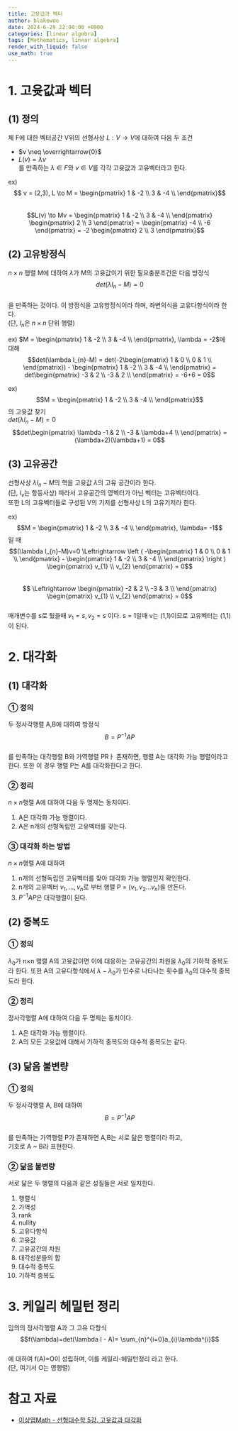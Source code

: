 ```yaml
---
title: 고윳값과 벡터
author: blakewoo
date: 2024-6-29 22:00:00 +0900
categories: [linear algebra]
tags: [Mathematics, linear algebra] 
render_with_liquid: false
use_math: true
---
```


# 1. 고윳값과 벡터
## (1) 정의
체 F에 대한 벡터공간 V위의 선형사상 $L: V \to V$에 대하여 다음 두 조건   
- $v \neq \overrightarrow{0}$
- $L(v) = \lambda v$   
를 만족하는 $\lambda \in F$와 $v \in V$를 각각 고윳값과 고유벡터라고 한다.

ex) $$ v = (2,3), L \to M = \begin{pmatrix}
1 & -2 \\
3 & -4 \\
\end{pmatrix}$$     
$$L(v) \to Mv = \begin{pmatrix}
1 & -2 \\
3 & -4 \\
\end{pmatrix} \begin{pmatrix}
2 \\ 3
\end{pmatrix} = \begin{pmatrix}
-4 \\ -6
\end{pmatrix} = -2 \begin{pmatrix}
2 \\ 3
\end{pmatrix}$$

## (2) 고유방정식
$n \times n$ 행렬 M에 대하여 $\lambda$가 M의 고윳값이기 위한 필요충분조건은 다음 방정식   
$$ det(\lambda I_{n} - M) = 0 $$   
을 만족하는 것이다. 이 방정식을 고유방정식이라 하며, 좌변의식을 고유다항식이라 한다.   
(단, $I_{n}$은 $n \times n$ 단위 행렬)

ex) $M = \begin{pmatrix}
1 & -2 \\
3 & -4 \\
\end{pmatrix}, \lambda = -2$에 대해   
$$det(\lambda I_{n}-M) = det(-2\begin{pmatrix}
1 & 0 \\
0 & 1 \\
\end{pmatrix}) - \begin{pmatrix}
1 & -2 \\
3 & -4 \\
\end{pmatrix} = det\begin{pmatrix}
-3 & 2 \\
-3 & 2 \\
\end{pmatrix} = -6+6 = 0$$

ex) $$M = \begin{pmatrix}
1 & -2 \\
3 & -4 \\
\end{pmatrix}$$의 고윳값 찾기   
$det(\lambda I_{n}-M) = 0$   
$$det\begin{pmatrix}
\lambda -1 & 2 \\
-3 & \lambda+4 \\
\end{pmatrix} = (\lambda+2)(\lambda+1) = 0$$ 

## (3) 고유공간
선형사상 $\lambda I_{n} - M$의 핵을 고윳값 $\lambda$의 고유 공간이라 한다.   
(단, $I_{v}$는 항등사상) 따라서 고유공간의 영벡터가 아닌 벡터는 고유벡터이다.   
또한 L의 고유벡터들로 구성된 V의 기저를 선형사상 L의 고유기저라 한다.

ex) $$M = \begin{pmatrix}
1 & -2 \\
3 & -4 \\
\end{pmatrix}, \lambda= -1$$일 때   
$$(\lambda I_{n}-M)v=0 \Leftrightarrow  \left ( -\begin{pmatrix}
1 & 0 \\
0 & 1 \\
\end{pmatrix} - \begin{pmatrix}
1 & -2 \\
3 & -4 \\
\end{pmatrix} \right ) \begin{pmatrix}
v_{1} \\ v_{2}
\end{pmatrix} = 0$$     
$$ \Leftrightarrow \begin{pmatrix}
-2 & 2 \\
-3 & 3 \\
\end{pmatrix} \begin{pmatrix}
v_{1} \\ v_{2}
\end{pmatrix} = 0$$   
매개변수를 s로 뒀을때 $v_{1} = s, v_{2}=s$ 이다.
s = 1일때 v는 (1,1)이므로 고유벡터는 (1,1)이 된다.

# 2. 대각화
## (1) 대각화
### ① 정의
두 정사각행렬 A,B에 대하여 방정식
$$B = P^{-1}AP$$   
를 만족하는 대각행렬 B와 가역행렬 PRㅏ 존재하면, 행렬 A는
대각화 가능 행렬이라고 한다. 또한 이 경우 행렬 P는 A를 대각화한다고 한다.

### ② 정리
$n \times n$행렬 A에 대하여 다음 두 명제는 동치이다.
1) A은 대각화 가능 행렬이다.
2) A은 n개의 선형독립인 고유벡터를 갖는다.

### ③ 대각화 하는 방법
$n \times n$행렬 A에 대하여
1. n개의 선형독립인 고유벡터를 찾아 대각화 가능 행렬인지 확인한다.
2. n개의 고유벡터 $v_{1}, ..., v_{n}$로 부터 행렬
P = ($v_{1},v_{2}... v_{n}$)을 만든다.   
3. $P^{-1}AP$은 대각행렬이 된다.   

## (2) 중복도
### ① 정의
$\lambda_{0}$가 n$\times$n 행렬 A의 고윳값이면
이에 대응하는 고유공간의 차원을 $\lambda_{0}$의 기하적 중복도라 한다.
또한 A의 고유다항식에서 $\lambda - \lambda_{0}$가 인수로 나타나는 횟수를
$\lambda_{0}$의 대수적 중복도라 한다.

### ② 정리
정사각행렬 A에 대하여 다음 두 명제는 동치이다.
1) A은 대각화 가능 행렬이다.
2) A의 모든 고윳값에 대해서 기하적 중복도와 대수적 중복도는 같다.

## (3) 닮음 불변량
### ① 정의
두 정사각행렬 A, B에 대하여   
$$B = P^{-1}AP$$   
를 만족하는 가역행렬 P가 존재하면 A,B는 서로 닮은 행렬이라 하고,   
기호로 A ~ B라 표현한다.

### ② 닮음 불변량
서로 닮은 두 행렬의 다음과 같은 성질들은 서로 일치한다.

1) 행렬식   
2) 가역성   
3) rank   
4) nullity   
5) 고유다항식   
6) 고윳값   
7) 고유공간의 차원   
8) 대각성분들의 합   
9) 대수적 중복도   
10) 기하적 중복도   

# 3. 케일리 헤밀턴 정리
임의의 정사각행렬 A과 그 고유 다항식   
$$f(\lambda)=det(\lambda I - A)= \sum_{n}^{i=0}a_{i}\lambda^{i}$$   
에 대하여 f(A)=O이 성립하며, 이를 케일리-헤밀턴정리 라고 한다.   
(단, 여기서 O는 영행렬)



# 참고 자료
- [이상엽Math - 선형대수학 5강. 고윳값과 대각화](https://youtu.be/gKQ3doGGZdU?list=PL127T2Zu76FuVMq1UQnZv9SG-GFIdZfLg)
